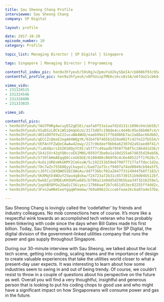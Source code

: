 ```yaml
---
title: Sau Sheong Chang Profile
interviewee: Sau Sheong Chang
company: SP Digital

layout: profile

date: 2017-10-20
episode_number: 10
category: Profile

topic_list: Managing Director | SP Digital | Singapore

tags: Singapore | Managing Director | Programming

contentful_index_pic: hen9o3hfyeuh/59s0gJvZpmuYuU2kySQeI4/cb8086f93c95e2e294db65ba9b6bf7aa/Sau_Sheong_Chang_Profile.jpg
contentful_profile_pic: hen9o3hfyeuh/v8FhUixpTME6cskcs8sSA/e6fda21cb6d46820bf6013da336df027/Sau_Sheong_Chang_Blue_Frame.jpg

vimeo_vids:
- 231320515
- 231324546
- 231328406
- 231333035

vimeo_id: 

contentful_pics:
- hen9o3hfyeuh/7AU7PHRg4wcuyES2gESEi/aafa0f53a1aafd2d131c1096c64cbb58/SP_Window.jpg
- hen9o3hfyeuh/XSaDSzL0CkiWSiQ4qUGcU/3173d87c198de4cc4d40c95e36b08fc4/Gotham_Door.jpg
- hen9o3hfyeuh/4KSsDDf6YwI2IucuWA4WUQ/eaeb99e21ff6dd86b7ac2a88ac66db02/Office_02.jpg
- hen9o3hfyeuh/qECCZcQmxE2egA04WQgYK/91b4f8746561d29a082fc42fe22fb554/Office_05.jpg
- hen9o3hfyeuh/VEFAnYFZwQeCAwAw42owy/217c96deef9bb6a62307d2a92aed0f41/Geeks_Manifesto.jpg
- hen9o3hfyeuh/7ia64QursIGIKS0QyYC0I/a5777c49aadb795077b8f5c286d41d36/Office_01.jpg
- hen9o3hfyeuh/1k4iSVr42qYQ0ccoEkIM0G/0593f3be0a1a10d155a67d835d29ab56/Office_03.jpg
- hen9o3hfyeuh/5739lbHmAEqqQkCcoGE6GE/6100406c069f0c4c6e40522ff1f626c7/Lego_Avengers.jpg
- hen9o3hfyeuh/4uOijUR6xWkGKMY2CmGsuW/5c192251b59e6798f77177affdec1d2e/Rabbit_Spoon.jpg
- hen9o3hfyeuh/78c7wZn75S60QyyCkagoCc/bad72af5ccf9497a74ed0049cb94a5f5/Pro_Mouse.jpg
- hen9o3hfyeuh/cJ6fCsI8XQWOSSECUWuAu/dd7f36bcf02a2647f3314044fb8f7183/Origamis.jpg
- hen9o3hfyeuh/5KXMqtE4NOuY2Swu4q8okw/f24723a72b31c85730151b9d04b512bf/Network.jpg
- hen9o3hfyeuh/6wkECyn5MQEuKKOGMiw68S/b790a11e9dd5d29b5baa34f1b16259e1/Playstation.jpg
- hen9o3hfyeuh/1ophBX8PGo2GwQiCS6iyes/17966aaf2b7c651d53ec02255ff4dd2c/Exit_Door.jpg
- hen9o3hfyeuh/3Fvn2wHN4IoeYgqqWYmemw/769a09623cccebfeae26c6a07a4e37be/Sau_Sheong_Chang_Portrait_02.jpg

---
```


Sau Sheong Chang is lovingly called the ‘codefather’ by friends and industry colleagues. No mob connections here of course. It’s more like a respectful wink towards an accomplished tech veteran who has probably been tinkering with code since the days when Bill Gates made his first billion. Today, Sau Sheong works as managing director for SP Digital, the digital division of the government-linked utilities company that runs the power and gas supply throughout Singapore.

During our 30-minute interview with Sau Sheong, we talked about the local tech scene, getting into coding, scaling teams and the importance of design to create valuable experiences that take the utilities world closer to what a present-day user expects. It was interesting to learn about how some industries seem to swing in and out of being trendy. Of course, we couldn’t resist to throw in a couple of questions about his perspective on the future as well. Overall you will find a very thoughtful, insightful and generous person that is looking to put his coding chops to good use and who might have a significant impact on how Singaporeans will consume power and gas in the future.
